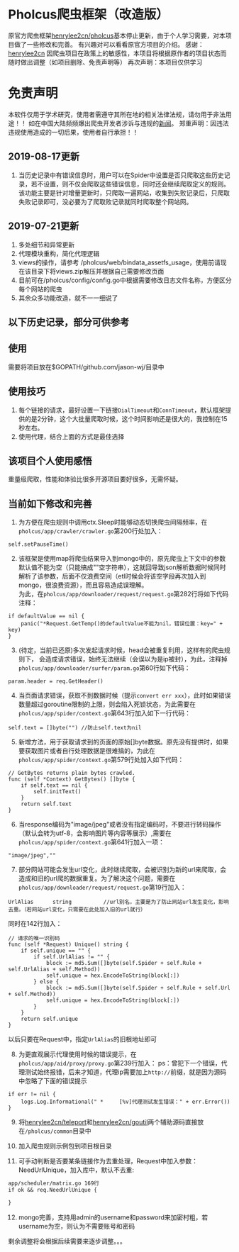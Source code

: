 # Pholcus爬虫框架（改造版）
原官方爬虫框架[henrylee2cn/pholcus](https://github.com/henrylee2cn/pholcus)基本停止更新，由于个人学习需要，对本项目做了一些修改和完善。
有兴趣对可以看看原官方项目的介绍。
感谢：[henrylee2cn](https://github.com/henrylee2cn)
因爬虫项目在政策上的敏感性，本项目将根据原作者的项目状态而随时做出调整（如项目删除、免责声明等）
再次声明：本项目仅供学习

# 免责声明
本软件仅用于学术研究，使用者需遵守其所在地的相关法律法规，请勿用于非法用途！！ 如在中国大陆频频爆出爬虫开发者涉诉与违规的[新闻](https://github.com/HiddenStrawberry/Crawler_Illegal_Cases_In_China)。
郑重声明：因违法违规使用造成的一切后果，使用者自行承担！！

## 2019-08-17更新
1. 当历史记录中有错误信息时，用户可以在Spider中设置是否只爬取这些历史记录，若不设置，则不仅会爬取这些错误信息，同时还会继续爬取定义的规则。该功能主要是针对增量更新时，只爬取一遍网站，收集到失败记录后，只爬取失败记录即可，没必要为了爬取败记录就同时爬取整个网站网。

## 2019-07-21更新
1. 多处细节和异常更新
2. 代理模块重构，简化代理逻辑
3. views的操作，请参考 /pholcus/web/bindata_assetfs_usage，使用前请现在该目录下将views.zip解压并根据自己需要修改页面
4. 目前可在/pholcus/config/config.go中根据需要修改日志文件名称，方便区分每个网站的爬虫
5. 其余众多功能改造，就不一一细说了

## 以下历史记录，部分可供参考

## 使用
需要将项目放在$GOPATH/github.com/jason-wj/目录中

## 使用技巧
1. 每个链接的请求，最好设置一下链接`DialTimeout`和`ConnTimeout`，默认框架提供的是2分钟，这个大批量爬取时候，这个时间影响还是很大的，我控制在15秒左右。
2. 使用代理，结合上面的方式是最佳选择

## 该项目个人使用感悟
重量级爬取，性能和体验比很多开源项目要好很多，无需怀疑。

## 当前如下修改和完善
1. 为方便在爬虫规则中调用ctx.Sleep时能够动态切换爬虫间隔频率，在`pholcus/app/crawler/crawler.go`第200行处加入：
```
self.setPauseTime()
```  

2. 该框架是使用map将爬虫结果导入到mongo中的，原先爬虫上下文中的参数默认值不能为空（只能搞成""空字符串），这就回导致json解析数据时候同时解析了该参数，后面不仅浪费空间（etl时候会将该空字段再次加入到mongo，很浪费资源），而且容易造成误理解。  
为此，在`pholcus/app/downloader/request/request.go`第282行将如下代码注释：
```
if defaultValue == nil {
	panic("*Request.GetTemp()的defaultValue不能为nil，错误位置：key=" + key)
}
```  

3. (待定，当前已还原)多次发起请求时候，head会被重复利用，这样有的爬虫规则下， 会造成请求错误，始终无法继续（会误以为是ip被封），为此，注释掉`pholcus/app/downloader/surfer/param.go`第60行如下代码：
```
param.header = req.GetHeader()
```
4. 当页面请求错误，获取不到数据时候（提示`convert err xxx`），此时如果错误数量超过goroutine限制的上限，则会陷入死锁状态，为此需要在`pholcus/app/spider/context.go`第643行加入如下一行代码：
```
self.text = []byte("") //防止self.text为nil
```

5. 新增方法，用于获取请求到的页面的原始[]byte数据。原先没有提供时，如果要获取图片或者自行处理数据是很难搞的，为此在`pholcus/app/spider/context.go`第579行处加入如下代码：  
```  
// GetBytes returns plain bytes crawled.
func (self *Context) GetBytes() []byte {
	if self.text == nil {
		self.initText()
	}
	return self.text
}
```

6. 当response编码为"image/jpeg"或者没有指定编码时，不要进行转码操作（默认会转为utf-8，会影响图片等内容等展示）,需要在`pholcus/app/spider/context.go`第641行加入一项：
```  
"image/jpeg",""
```

7. 部分网站可能会发生url变化，此时继续爬取，会被识别为新的url来爬取，会造成和旧的url爬的数据重复。为了解决这个问题，需要在`pholcus/app/downloader/request/request.go`第19行加入：
```  
UrlAlias      string          //url别名，主要是为了防止网站url发生变化，影响去重。（若网站url变化，只需要在此处加入旧的url就行）
```
同时在142行加入：
```  
// 请求的唯一识别码
func (self *Request) Unique() string {
	if self.unique == "" {
		if self.UrlAlias != "" {
			block := md5.Sum([]byte(self.Spider + self.Rule + self.UrlAlias + self.Method))
			self.unique = hex.EncodeToString(block[:])
		} else {
			block := md5.Sum([]byte(self.Spider + self.Rule + self.Url + self.Method))
			self.unique = hex.EncodeToString(block[:])
		}
	}
	return self.unique
}
```
以后只要在Request中，指定`UrlAlias`的旧根地址即可

8. 为更直观展示代理使用时候的错误提示，在`pholcus/app/aid/proxy/proxy.go`第239行加入：
ps：曾犯下一个错误，代理测试始终报错，后来才知道，代理ip需要加上`http://`前缀，就是因为源码中忽略了下面的错误提示
```  
if err != nil {
	logs.Log.Informational(" *     [%v]代理测试发生错误：" + err.Error())
}
```

9. 将[henrylee2cn/teleport](https://github.com/henrylee2cn/teleport)和[henrylee2cn/goutil](https://github.com/jason-wj/pholcus/common/goutil)两个辅助源码直接放在`/pholcus/common`目录中

10. 加入爬虫规则示例包到项目根目录

11. 可手动判断是否要某条链接作为去重处理，Request中加入参数：NeedUrlUnique，加入库中，默认不去重:

```txt
app/scheduler/matrix.go 169行
if ok && req.NeedUrlUnique {

}

```

12. mongo完善，支持用admin的username和password来加密村粗，若username为空，则认为不需要账号和密码



剩余调整将会根据后续需要来逐步调整。。。
